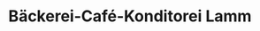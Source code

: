 ---
title: "Bäckerei-Café-Konditorei Lamm"
url: /weil-am-rhein/baeckerei-cafe-konditorei-lamm/
shop: Bäckerei
---